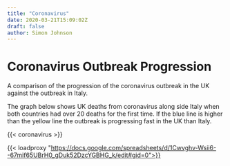 ```yaml
---
title: "Coronavirus"
date: 2020-03-21T15:09:02Z
draft: false
author: Simon Johnson
---
```


# Coronavirus Outbreak Progression

A comparison of the progression of the coronavirus outbreak in the UK against the outbreak in Italy.

The graph below shows UK deaths from coronavirus along side Italy when both countries had over 20 deaths for the first time. If the blue line is higher than the yellow line the outbreak is progressing fast in the UK than Italy.

{{< coronavirus >}} 

{{< loadproxy "https://docs.google.com/spreadsheets/d/1Cwvghv-Wsii6--67mif65UBrH0_gDuk52DzcYGBHG_k/edit#gid=0">}}
